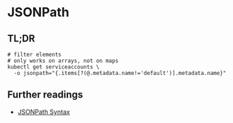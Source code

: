 # JSONPath

## TL;DR

```shell
# filter elements
# only works on arrays, not on maps
kubectl get serviceaccounts \
  -o jsonpath="{.items[?(@.metadata.name!='default')].metadata.name}"
```

## Further readings

- [JSONPath Syntax]

[jsonpath syntax]: https://support.smartbear.com/alertsite/docs/monitors/api/endpoint/jsonpath.html
